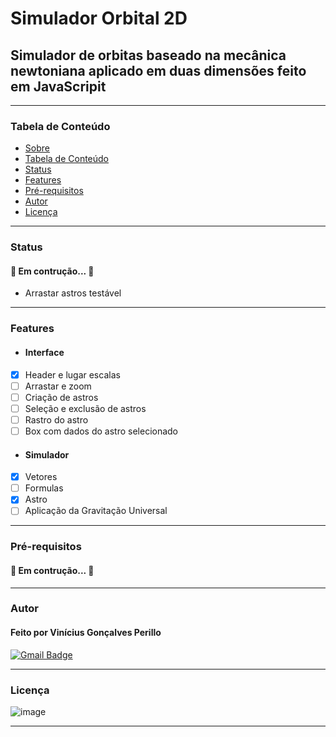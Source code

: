# Simulador Orbital 2D
 ## Simulador de orbitas baseado na mecânica newtoniana aplicado em duas dimensões feito em JavaScripit
 ***
 ### Tabela de Conteúdo
  - [Sobre](https://github.com/ViniciusPerillo/Simulador-Orbital-2D-em-JavaScripit#simulador-orbital-2d)
  - [Tabela de Conteúdo](https://github.com/ViniciusPerillo/Simulador-Orbital-2D-em-JavaScripit#tabela-de-conteudo)
  - [Status](https://github.com/ViniciusPerillo/Simulador-Orbital-2D-em-JavaScripit#status)
  - [Features](https://github.com/ViniciusPerillo/Simulador-Orbital-2D-em-JavaScripit#features)
  - [Pré-requisitos](https://github.com/ViniciusPerillo/Simulador-Orbital-2D-em-JavaScripit#pré-requisitos)
  - [Autor](https://github.com/ViniciusPerillo/Simulador-Orbital-2D-em-JavaScripit#autor)
  - [Licença](https://github.com/ViniciusPerillo/Simulador-Orbital-2D-em-JavaScripit#licença)
 ***
 ### Status
  #### 🚧 Em contrução... 🚧
   - Arrastar astros testável
 ***
 ### Features
  - #### Interface
   - [x] Header e lugar escalas
   - [ ] Arrastar e zoom
   - [ ] Criação de astros
   - [ ] Seleção e exclusão de astros
   - [ ] Rastro do astro
   - [ ] Box com dados do astro selecionado
  - #### Simulador
   - [x] Vetores
   - [ ] Formulas 
   - [x] Astro
   - [ ] Aplicação da Gravitação Universal
 ***
 ### Pré-requisitos
  #### 🚧 Em contrução... 🚧
 ***
 ### Autor
  #### Feito por Vinícius Gonçalves Perillo
  [![Gmail Badge](https://img.shields.io/badge/-vinicius.perillo25@gmail.com-c14438?style=flat-square&logo=Gmail&logoColor=white&link=mailto:vinicius.perillo25@gmail.com)](mailto:vinicius.perillo25@gmail.com)
 ***
 ### Licença
  ![image](https://user-images.githubusercontent.com/76188994/110950964-40409380-8323-11eb-8e72-bb8ff54c6c79.png)
 ***

